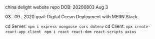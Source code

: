 china delight website repo
DOB: 20200803 Aug 3 

03 . 09 . 2020 goal: 
Digital Ocean Deployment with MERN Stack 

cd Server: `npm i express mongoose cors dotenv` 
cd Client: `npx create-react-app client` ` npm i react react-dom react-scripts axios` 

